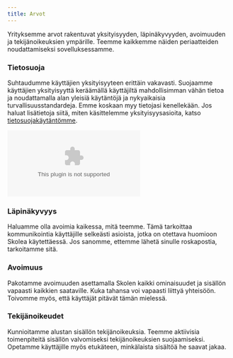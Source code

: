 ```yaml
---
title: Arvot
---
```


Yrityksemme arvot rakentuvat yksityisyyden, läpinäkyvyyden, avoimuuden ja tekijänoikeuksien ympärille. Teemme kaikkemme näiden periaatteiden noudattamiseksi sovelluksessamme.

### Tietosuoja

Suhtaudumme käyttäjien yksityisyyteen erittäin vakavasti. Suojaamme käyttäjien yksityisyyttä keräämällä käyttäjiltä mahdollisimman vähän tietoa ja noudattamalla alan yleisiä käytäntöjä ja nykyaikaisia ​​turvallisuusstandardeja. Emme koskaan myy tietojasi kenellekään. Jos haluat lisätietoja siitä, miten käsittelemme yksityisyysasioita, katso [tietosuojakäytäntömme](https://www.skoleapp.com/privacy).

![Simple Analytics badge](https://simpleanalyticsbadge.com/skoleapp.com)

### Läpinäkyvyys

Haluamme olla avoimia kaikessa, mitä teemme. Tämä tarkoittaa kommunikointia käyttäjille selkeästi asioista, jotka on otettava huomioon Skolea käytettäessä. Jos sanomme, ettemme lähetä sinulle roskapostia, tarkoitamme sitä.

### Avoimuus

Pakotamme avoimuuden asettamalla Skolen kaikki ominaisuudet ja sisällön vapaasti kaikkien saataville. Kuka tahansa voi vapaasti liittyä yhteisöön. Toivomme myös, että käyttäjät pitävät tämän mielessä.

### Tekijänoikeudet

Kunnioitamme alustan sisällön tekijänoikeuksia. Teemme aktiivisia toimenpiteitä sisällön valvomiseksi tekijänoikeuksien suojaamiseksi. Opetamme käyttäjille myös etukäteen, minkälaista sisältöä he saavat jakaa.
